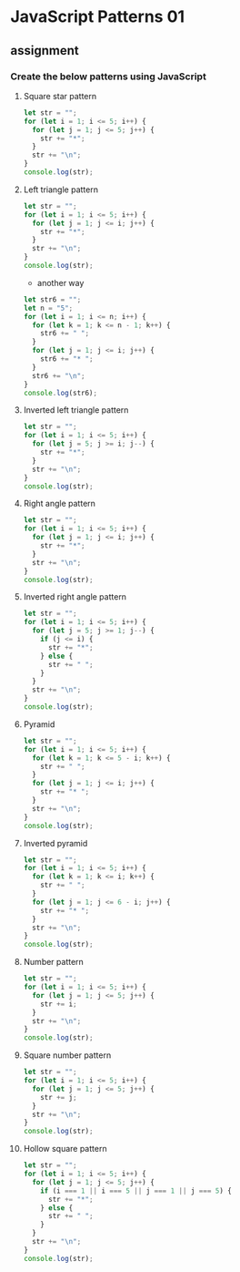 # JavaScript Patterns 01

## assignment

### Create the below patterns using JavaScript

1.  Square star pattern

    ```js
    let str = "";
    for (let i = 1; i <= 5; i++) {
      for (let j = 1; j <= 5; j++) {
        str += "*";
      }
      str += "\n";
    }
    console.log(str);
    ```

2.  Left triangle pattern

    ```js
    let str = "";
    for (let i = 1; i <= 5; i++) {
      for (let j = 1; j <= i; j++) {
        str += "*";
      }
      str += "\n";
    }
    console.log(str);
    ```

    - another way

    ```js
    let str6 = "";
    let n = "5";
    for (let i = 1; i <= n; i++) {
      for (let k = 1; k <= n - 1; k++) {
        str6 += " ";
      }
      for (let j = 1; j <= i; j++) {
        str6 += "* ";
      }
      str6 += "\n";
    }
    console.log(str6);
    ```

3.  Inverted left triangle pattern

    ```js
    let str = "";
    for (let i = 1; i <= 5; i++) {
      for (let j = 5; j >= i; j--) {
        str += "*";
      }
      str += "\n";
    }
    console.log(str);
    ```

4.  Right angle pattern

    ```js
    let str = "";
    for (let i = 1; i <= 5; i++) {
      for (let j = 1; j <= i; j++) {
        str += "*";
      }
      str += "\n";
    }
    console.log(str);
    ```

5.  Inverted right angle pattern

    ```js
    let str = "";
    for (let i = 1; i <= 5; i++) {
      for (let j = 5; j >= 1; j--) {
        if (j <= i) {
          str += "*";
        } else {
          str += " ";
        }
      }
      str += "\n";
    }
    console.log(str);
    ```

6.  Pyramid

    ```js
    let str = "";
    for (let i = 1; i <= 5; i++) {
      for (let k = 1; k <= 5 - i; k++) {
        str += " ";
      }
      for (let j = 1; j <= i; j++) {
        str += "* ";
      }
      str += "\n";
    }
    console.log(str);
    ```

7.  Inverted pyramid

    ```js
    let str = "";
    for (let i = 1; i <= 5; i++) {
      for (let k = 1; k <= i; k++) {
        str += " ";
      }
      for (let j = 1; j <= 6 - i; j++) {
        str += "* ";
      }
      str += "\n";
    }
    console.log(str);
    ```

8.  Number pattern

    ```js
    let str = "";
    for (let i = 1; i <= 5; i++) {
      for (let j = 1; j <= 5; j++) {
        str += i;
      }
      str += "\n";
    }
    console.log(str);
    ```

9.  Square number pattern

    ```js
    let str = "";
    for (let i = 1; i <= 5; i++) {
      for (let j = 1; j <= 5; j++) {
        str += j;
      }
      str += "\n";
    }
    console.log(str);
    ```

10. Hollow square pattern

    ```js
    let str = "";
    for (let i = 1; i <= 5; i++) {
      for (let j = 1; j <= 5; j++) {
        if (i === 1 || i === 5 || j === 1 || j === 5) {
          str += "*";
        } else {
          str += " ";
        }
      }
      str += "\n";
    }
    console.log(str);
    ```
